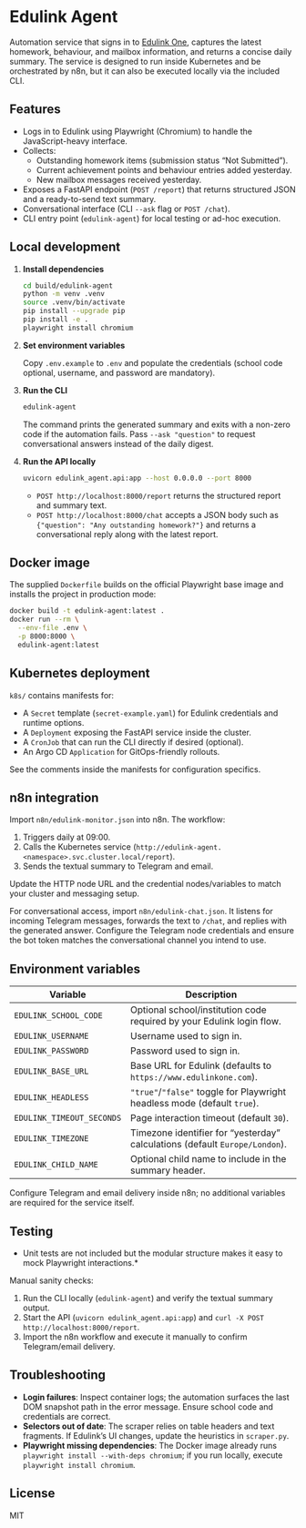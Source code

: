 # Edulink Agent

Automation service that signs in to [Edulink One](https://www.edulinkone.com/), captures the latest homework, behaviour, and mailbox information, and returns a concise daily summary. The service is designed to run inside Kubernetes and be orchestrated by n8n, but it can also be executed locally via the included CLI.

## Features

- Logs in to Edulink using Playwright (Chromium) to handle the JavaScript-heavy interface.
- Collects:
  - Outstanding homework items (submission status “Not Submitted”).
  - Current achievement points and behaviour entries added yesterday.
  - New mailbox messages received yesterday.
- Exposes a FastAPI endpoint (`POST /report`) that returns structured JSON and a ready-to-send text summary.
- Conversational interface (CLI `--ask` flag or `POST /chat`).
- CLI entry point (`edulink-agent`) for local testing or ad-hoc execution.

## Local development

1. **Install dependencies**

   ```bash
   cd build/edulink-agent
   python -m venv .venv
   source .venv/bin/activate
   pip install --upgrade pip
   pip install -e .
   playwright install chromium
   ```

2. **Set environment variables**

   Copy `.env.example` to `.env` and populate the credentials (school code optional, username, and password are mandatory).

3. **Run the CLI**

   ```bash
   edulink-agent
   ```

   The command prints the generated summary and exits with a non-zero code if the automation fails. Pass `--ask "question"` to request conversational answers instead of the daily digest.

4. **Run the API locally**

   ```bash
   uvicorn edulink_agent.api:app --host 0.0.0.0 --port 8000
   ```

   - `POST http://localhost:8000/report` returns the structured report and summary text.
   - `POST http://localhost:8000/chat` accepts a JSON body such as `{"question": "Any outstanding homework?"}` and returns a conversational reply along with the latest report.

## Docker image

The supplied `Dockerfile` builds on the official Playwright base image and installs the project in production mode:

```bash
docker build -t edulink-agent:latest .
docker run --rm \
  --env-file .env \
  -p 8000:8000 \
  edulink-agent:latest
```

## Kubernetes deployment

`k8s/` contains manifests for:

- A `Secret` template (`secret-example.yaml`) for Edulink credentials and runtime options.
- A `Deployment` exposing the FastAPI service inside the cluster.
- A `CronJob` that can run the CLI directly if desired (optional).
- An Argo CD `Application` for GitOps-friendly rollouts.

See the comments inside the manifests for configuration specifics.

## n8n integration

Import `n8n/edulink-monitor.json` into n8n. The workflow:

1. Triggers daily at 09:00.
2. Calls the Kubernetes service (`http://edulink-agent.<namespace>.svc.cluster.local/report`).
3. Sends the textual summary to Telegram and email.

Update the HTTP node URL and the credential nodes/variables to match your cluster and messaging setup.

For conversational access, import `n8n/edulink-chat.json`. It listens for incoming Telegram messages, forwards the text to `/chat`, and replies with the generated answer. Configure the Telegram node credentials and ensure the bot token matches the conversational channel you intend to use.

## Environment variables

| Variable | Description |
| --- | --- |
| `EDULINK_SCHOOL_CODE` | Optional school/institution code required by your Edulink login flow. |
| `EDULINK_USERNAME` | Username used to sign in. |
| `EDULINK_PASSWORD` | Password used to sign in. |
| `EDULINK_BASE_URL` | Base URL for Edulink (defaults to `https://www.edulinkone.com`). |
| `EDULINK_HEADLESS` | `"true"`/`"false"` toggle for Playwright headless mode (default `true`). |
| `EDULINK_TIMEOUT_SECONDS` | Page interaction timeout (default `30`). |
| `EDULINK_TIMEZONE` | Timezone identifier for “yesterday” calculations (default `Europe/London`). |
| `EDULINK_CHILD_NAME` | Optional child name to include in the summary header. |

Configure Telegram and email delivery inside n8n; no additional variables are required for the service itself.

## Testing

* Unit tests are not included but the modular structure makes it easy to mock Playwright interactions.*

Manual sanity checks:

1. Run the CLI locally (`edulink-agent`) and verify the textual summary output.
2. Start the API (`uvicorn edulink_agent.api:app`) and `curl -X POST http://localhost:8000/report`.
3. Import the n8n workflow and execute it manually to confirm Telegram/email delivery.

## Troubleshooting

- **Login failures**: Inspect container logs; the automation surfaces the last DOM snapshot path in the error message. Ensure school code and credentials are correct.
- **Selectors out of date**: The scraper relies on table headers and text fragments. If Edulink’s UI changes, update the heuristics in `scraper.py`.
- **Playwright missing dependencies**: The Docker image already runs `playwright install --with-deps chromium`; if you run locally, execute `playwright install chromium`.

## License

MIT
